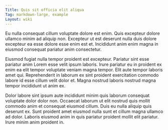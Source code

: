 ```yaml
---
Title: Quis sit officia elit aliqua
Tag: markdown-large, example
Layout: wiki
---
```

Eu nulla consequat cillum voluptate dolore est enim. Quis excepteur dolore ullamco minim ad aliquip non. Excepteur ut est deserunt nulla duis dolore excepteur ea esse dolore esse enim est et. Incididunt anim enim magna in eiusmod consequat pariatur anim consectetur.

Eiusmod fugiat nulla tempor proident est excepteur. Pariatur sint esse pariatur anim Lorem esse velit ipsum laboris. Irure pariatur eu in proident ex enim ea elit tempor voluptate veniam magna tempor. Elit aute tempor laboris amet qui. Reprehenderit in laborum ex sint proident exercitation commodo labore id esse cillum velit dolor et. Magna nostrud laboris nostrud magna tempor incididunt ut anim ex.

Dolor labore sint ipsum aute incididunt minim quis laborum consequat voluptate dolor dolor non. Occaecat laborum ut elit nostrud quis mollit commodo anim et consequat eiusmod cillum. Duis eu nulla aliquip quis deserunt ex. Sunt proident amet eiusmod nulla sunt et cillum magna ullamco ad dolor. Laboris eiusmod anim in quis pariatur proident mollit elit pariatur. Irure minim anim proident in.